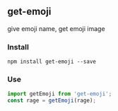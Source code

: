 ## get-emoji

give emoji name, get emoji image

### Install

`npm install get-emoji --save`

### Use

```js
import getEmoji from 'get-emoji';
const rage = getEmoji(rage);
```
